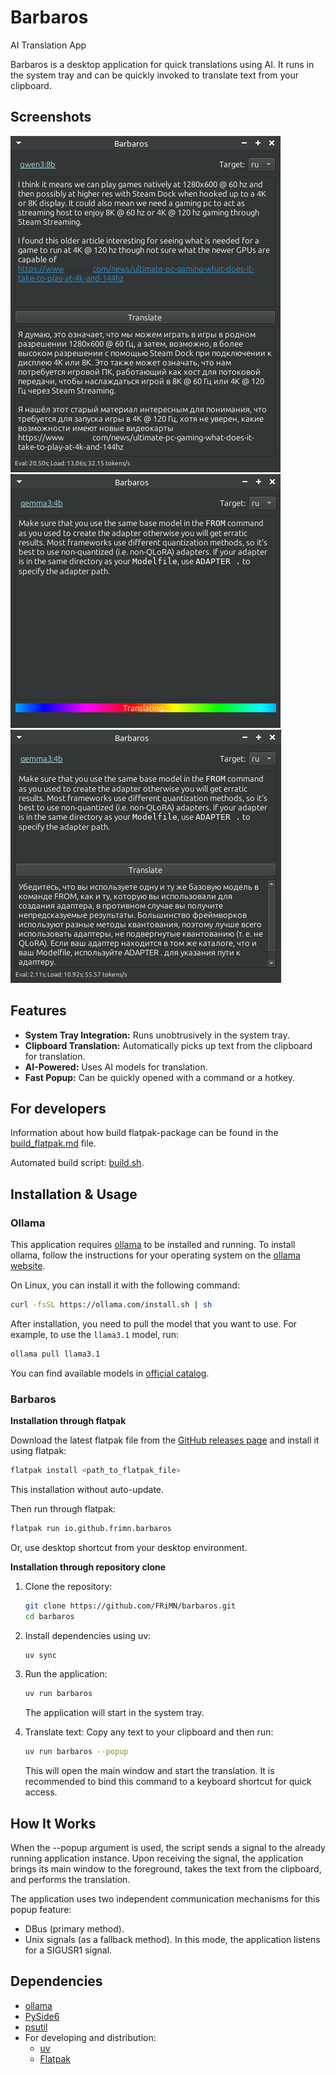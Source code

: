 # Barbaros

AI Translation App

Barbaros is a desktop application for quick translations using AI. It runs in the system tray and can be quickly invoked to translate text from your clipboard.

## Screenshots

![Screenshot 1](docs/img/window-1.png)
![Screenshot 2](docs/img/window_translation_process.png)
![Screenshot 2](docs/img/window-2.png)

## Features

- **System Tray Integration:** Runs unobtrusively in the system tray.
- **Clipboard Translation:** Automatically picks up text from the clipboard for translation.
- **AI-Powered:** Uses AI models for translation.
- **Fast Popup:** Can be quickly opened with a command or a hotkey.

## For developers

Information about how build flatpak-package can be found in the [build_flatpak.md](docs/build_flatpak.md) file.

Automated build script: [build.sh](build.sh).

## Installation & Usage

### Ollama

This application requires [ollama](https://ollama.ai/) to be installed and running. To install ollama, follow the instructions for your operating system on the [ollama website](https://ollama.ai/).

On Linux, you can install it with the following command:
```bash
curl -fsSL https://ollama.com/install.sh | sh
```

After installation, you need to pull the model that you want to use. For example, to use the `llama3.1` model, run:
```bash
ollama pull llama3.1
```

You can find available models in [official catalog](https://ollama.com/search).

### Barbaros

**Installation through flatpak**

Download the latest flatpak file from the [GitHub releases page](https://github.com/FRiMN/barbaros/releases) and install it using flatpak:
```bash
flatpak install <path_to_flatpak_file>
```
This installation without auto-update.

Then run through flatpak:
```bash
flatpak run io.github.frimn.barbaros
```

Or, use desktop shortcut from your desktop environment.

**Installation through repository clone**

1.  Clone the repository:
    ```bash
    git clone https://github.com/FRiMN/barbaros.git
    cd barbaros
    ```

2.  Install dependencies using uv:
    ```bash
    uv sync
    ```

3.  Run the application:
    ```bash
    uv run barbaros
    ```
    The application will start in the system tray.

4.  Translate text:
    Copy any text to your clipboard and then run:
    ```bash
    uv run barbaros --popup
    ```
    This will open the main window and start the translation. It is recommended to bind this command to a keyboard shortcut for quick access.

## How It Works

When the --popup argument is used, the script sends a signal to the already running application instance. Upon receiving the signal, the application brings its main window to the foreground, takes the text from the clipboard, and performs the translation.

The application uses two independent communication mechanisms for this popup feature:
- DBus (primary method).
- Unix signals (as a fallback method). In this mode, the application listens for a SIGUSR1 signal.

## Dependencies

- [ollama](https://ollama.ai/)
- [PySide6](https://www.qt.io/qt-for-python)
- [psutil](https://github.com/giampaolo/psutil)
- For developing and distribution:
  - [uv](https://docs.astral.sh/uv/)
  - [Flatpak](https://flatpak.org/)
